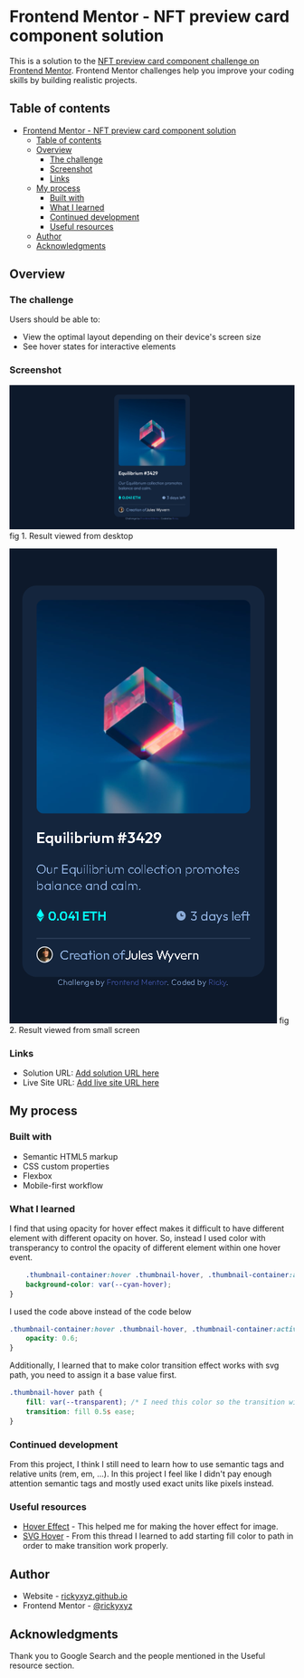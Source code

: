 # Frontend Mentor - NFT preview card component solution

This is a solution to the [NFT preview card component challenge on Frontend Mentor](https://www.frontendmentor.io/challenges/nft-preview-card-component-SbdUL_w0U). Frontend Mentor challenges help you improve your coding skills by building realistic projects. 

## Table of contents

- [Frontend Mentor - NFT preview card component solution](#frontend-mentor---nft-preview-card-component-solution)
  - [Table of contents](#table-of-contents)
  - [Overview](#overview)
    - [The challenge](#the-challenge)
    - [Screenshot](#screenshot)
    - [Links](#links)
  - [My process](#my-process)
    - [Built with](#built-with)
    - [What I learned](#what-i-learned)
    - [Continued development](#continued-development)
    - [Useful resources](#useful-resources)
  - [Author](#author)
  - [Acknowledgments](#acknowledgments)

## Overview

### The challenge

Users should be able to:

- View the optimal layout depending on their device's screen size
- See hover states for interactive elements

### Screenshot

![desktop preview](./screenshot/desktop-preview.png)
fig 1. Result viewed from desktop

![mobile preview](./screenshot/mobile-preview.png)
fig 2. Result viewed from small screen

### Links

- Solution URL: [Add solution URL here](https://gituhb.com/rickyxyz/frontend-mentor-nft-preview-card-component-solution)
- Live Site URL: [Add live site URL here](https://your-live-site-url.com)

## My process

### Built with

- Semantic HTML5 markup
- CSS custom properties
- Flexbox
- Mobile-first workflow

### What I learned

I find that using opacity for hover effect makes it difficult to have different element with different opacity on hover. So, instead I used color with transperancy to control the opacity of different element within one hover event. 

```css
    .thumbnail-container:hover .thumbnail-hover, .thumbnail-container:active .thumbnail-hover{
    background-color: var(--cyan-hover);
}
```
I used the code above instead of the code below
```css
.thumbnail-container:hover .thumbnail-hover, .thumbnail-container:active .thumbnail-hover{
    opacity: 0.6;
}
```

Additionally, I learned that to make color transition effect works with svg path, you need to assign it a base value first.

```css
.thumbnail-hover path {
    fill: var(--transparent); /* I need this color so the transition will work*/
    transition: fill 0.5s ease;
}
```

### Continued development

From this project, I think I still need to learn how to use semantic tags and relative units (rem, em, ...). In this project I feel like I didn't pay enough attention semantic tags and mostly used exact units like pixels instead.

### Useful resources

- [Hover Effect](https://codepen.io/nxworld/pen/ZYNOBZ) - This helped me for making the hover effect for image.
- [SVG Hover](https://stackoverflow.com/questions/20012240/using-css-to-transition-the-fill-property-of-an-svg-path-on-hover) - From this thread I learned to add starting fill color to path in order to make transition work properly.

## Author

- Website - [rickyxyz.github.io](https://rickyxyz.github.io/)
- Frontend Mentor - [@rickyxyz](https://www.frontendmentor.io/profile/rickyxyz)

## Acknowledgments

Thank you to Google Search and the people mentioned in the Useful resource section.
